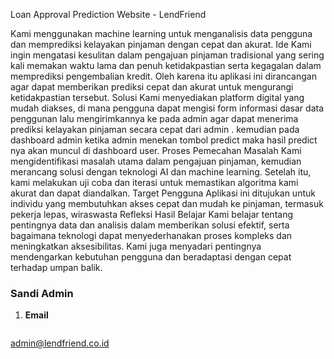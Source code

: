 
Loan Approval Prediction Website - LendFriend

Kami menggunakan machine learning untuk menganalisis data pengguna dan memprediksi kelayakan pinjaman dengan cepat dan akurat.
Ide
Kami ingin mengatasi kesulitan dalam pengajuan pinjaman tradisional yang sering kali memakan waktu lama dan penuh ketidakpastian serta kegagalan dalam memprediksi pengembalian kredit. Oleh karena itu aplikasi ini dirancangan agar dapat memberikan prediksi cepat dan akurat untuk mengurangi ketidakpastian tersebut.
Solusi
Kami menyediakan platform digital yang mudah diakses, di mana pengguna dapat mengisi form informasi dasar data penggunan lalu mengirimkannya ke pada admin agar dapat menerima prediksi kelayakan pinjaman secara cepat dari admin . kemudian pada dashboard admin ketika admin menekan tombol predict maka hasil predict nya akan muncul di dashboard user.
Proses Pemecahan Masalah
Kami mengidentifikasi masalah utama dalam pengajuan pinjaman, kemudian merancang solusi dengan teknologi AI dan machine learning. Setelah itu, kami melakukan uji coba dan iterasi untuk memastikan algoritma kami akurat dan dapat diandalkan.
Target Pengguna
Aplikasi ini ditujukan untuk individu yang membutuhkan akses cepat dan mudah ke pinjaman, termasuk pekerja lepas, wiraswasta 
Refleksi Hasil Belajar
Kami belajar tentang pentingnya data dan analisis dalam memberikan solusi efektif, serta bagaimana teknologi dapat menyederhanakan proses kompleks dan meningkatkan aksesibilitas. Kami juga menyadari pentingnya mendengarkan kebutuhan pengguna dan beradaptasi dengan cepat terhadap umpan balik.

### Sandi Admin
1. **Email**
   ```bash
  admin@lendfriend.co.id 	
   ```
